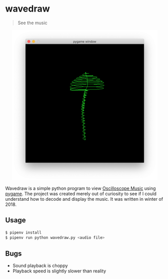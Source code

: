 # wavedraw

> See the music

<p align="center">
  <img width="460" src="./example.png">
</p>

Wavedraw is a simple python program to view [Oscilloscope Music](https://www.youtube.com/watch?v=qnL40CbuodU) using [pygame](https://github.com/pygame/pygame). The project was created merely out of curiosity to see if I could understand how to decode and display the music. It was written in winter of 2018.

## Usage

```bash
$ pipenv install
$ pipenv run python wavedraw.py <audio file>
```

## Bugs

- Sound playback is choppy
- Playback speed is slightly slower than reality
